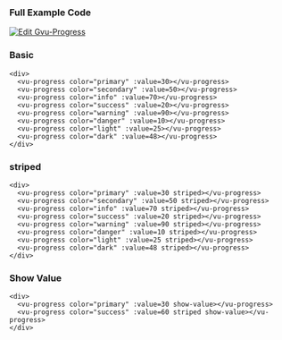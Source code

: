 ### Full Example Code
[![Edit Gvu-Progress](https://codesandbox.io/static/img/play-codesandbox.svg)](https://codesandbox.io/s/04965jrxyp?module=%2Fsrc%2FApp.vue)

### Basic
```vue
<div>
  <vu-progress color="primary" :value=30></vu-progress>
  <vu-progress color="secondary" :value=50></vu-progress>
  <vu-progress color="info" :value=70></vu-progress>
  <vu-progress color="success" :value=20></vu-progress>
  <vu-progress color="warning" :value=90></vu-progress>
  <vu-progress color="danger" :value=10></vu-progress>
  <vu-progress color="light" :value=25></vu-progress>
  <vu-progress color="dark" :value=48></vu-progress>
</div>
```

### striped
```vue
<div>
  <vu-progress color="primary" :value=30 striped></vu-progress>
  <vu-progress color="secondary" :value=50 striped></vu-progress>
  <vu-progress color="info" :value=70 striped></vu-progress>
  <vu-progress color="success" :value=20 striped></vu-progress>
  <vu-progress color="warning" :value=90 striped></vu-progress>
  <vu-progress color="danger" :value=10 striped></vu-progress>
  <vu-progress color="light" :value=25 striped></vu-progress>
  <vu-progress color="dark" :value=48 striped></vu-progress>
</div>
```

### Show Value 
```vue
<div>
  <vu-progress color="primary" :value=30 show-value></vu-progress>
  <vu-progress color="success" :value=60 striped show-value></vu-progress>
</div>
```
